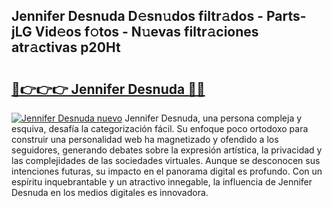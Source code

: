 ## Jennifer Desnuda D𝚎sn𝚞dos filtr𝚊dos - Parts-jLG Vid𝚎os f𝚘tos - N𝚞evas filtr𝚊ciones atr𝚊ctivas p20Ht

# <h2><a href="http://mbdjb7y.tromn.icu/?c=Jennifer+Desnuda">🔗👉👉👉 Jennifer Desnuda 🔗🔗</a></h2>

[![Jennifer Desnuda nuevo](https://i.imgur.com/pEAQMta.gif)](http://mbdjb7y.tromn.icu/?c=Jennifer+Desnuda)
Jennifer Desnuda, una persona compleja y esquiva, desafía la categorización fácil. Su enfoque poco ortodoxo para construir una personalidad web ha magnetizado y ofendido a los seguidores, generando debates sobre la expresión artística, la privacidad y las complejidades de las sociedades virtuales. Aunque se desconocen sus intenciones futuras, su impacto en el panorama digital es profundo. Con un espíritu inquebrantable y un atractivo innegable, la influencia de Jennifer Desnuda en los medios digitales es innovadora.
